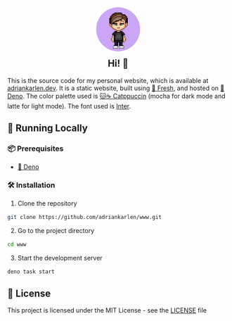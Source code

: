 <h2 align="center">
	<img src="https://raw.githubusercontent.com/adriankarlen/www/main/static/misc/avatar.png" width="100" alt="Logo"/><br/>
	<img src="https://raw.githubusercontent.com/adriankarlen/www/main/static/misc/transparent.png" height="30" width="0px"/>
	Hi! 👋
	<img src="https://raw.githubusercontent.com/catppuccin/catppuccin/main/assets/misc/transparent.png" height="30" width="0px"/>
</h2>

This is the source code for my personal website, which is available at
[adriankarlen.dev](https://adriankarlen.dev). It is a static website, built
using [🍋 Fresh](https://fresh.deno.dev), and hosted on
[🦕 Deno](https://deno.com/deploy). The color palette used is
[🐱☕ Catppuccin](https://github.com/catppuccin) (mocha for dark mode and latte for
light mode). The font used is [Inter](https://rsms.me/inter/).

## 🚀 Running Locally

### 📦 Prerequisites

-   [🦕 Deno](https://docs.deno.com/runtime/manual/getting_started/installation)

### 🛠️ Installation

1. Clone the repository

```bash
git clone https://github.com/adriankarlen/www.git

```

2. Go to the project directory

```bash
cd www
```

3.  Start the development server

```bash
deno task start
```

##

## 📜 License

This project is licensed under the MIT License - see the
[LICENSE](https://github.com/adriankarlen/www/blob/main/LICENSE) file
